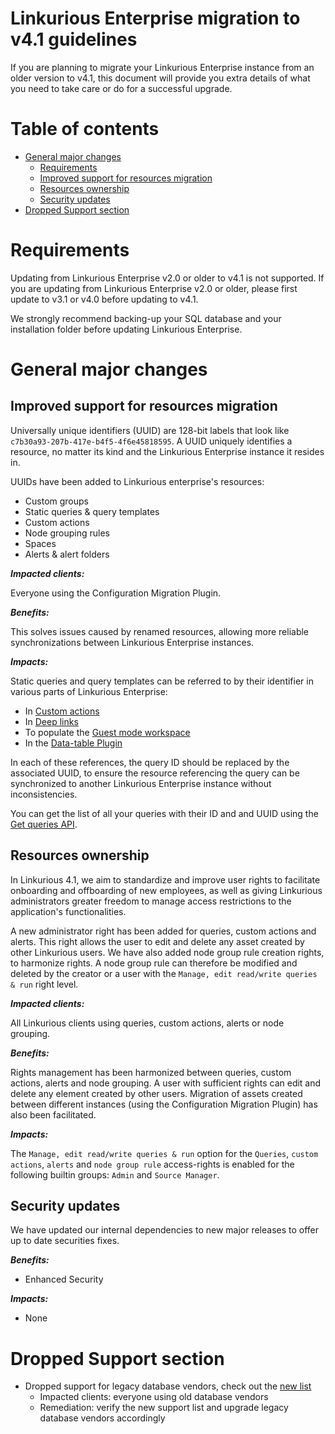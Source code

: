 <!-- omit in toc -->
# Linkurious Enterprise migration to v4.1 guidelines

If you are planning to migrate your Linkurious Enterprise instance from an older version to v4.1,
this document will provide you extra details of what you need to take care or do for a successful upgrade.

<!-- omit in toc -->
# Table of contents
- [General major changes](#general-major-changes)
  - [Requirements](#requirements)
  - [Improved support for resources migration](#improved-support-for-resources-migration)
  - [Resources ownership](#resources-ownership)
  - [Security updates](#security-updates)
- [Dropped Support section](#dropped-support-section)

# Requirements

Updating from Linkurious Enterprise v2.0 or older to v4.1 is not supported.
If you are updating from Linkurious Enterprise v2.0 or older, please first update to v3.1 or v4.0 before updating to v4.1.

We strongly recommend backing-up your SQL database and your installation folder before updating Linkurious Enterprise.

# General major changes

## Improved support for resources migration

Universally unique identifiers (UUID) are 128-bit labels that look like `c7b30a93-207b-417e-b4f5-4f6e45818595`.
A UUID uniquely identifies a resource, no matter its kind and the Linkurious Enterprise instance it resides in.

UUIDs have been added to Linkurious enterprise's resources:
- Custom groups
- Static queries & query templates
- Custom actions
- Node grouping rules
- Spaces
- Alerts & alert folders


***Impacted clients:***

Everyone using the Configuration Migration Plugin.

***Benefits:***

This solves issues caused by renamed resources, allowing more reliable synchronizations between Linkurious Enterprise instances.

***Impacts:***

Static queries and query templates can be referred to by their identifier in various parts of Linkurious Enterprise:
- In [Custom actions][1]
- In [Deep links][2]
- To populate the [Guest mode workspace][3]
- In the [Data-table Plugin][4]

In each of these references, the query ID should be replaced by the associated UUID,
to ensure the resource referencing the query can be synchronized to another Linkurious Enterprise instance without inconsistencies.

You can get the list of all your queries with their ID and and UUID using the [Get queries API][5].

## Resources ownership

In Linkurious 4.1, we aim to standardize and improve user rights to facilitate onboarding and offboarding of new employees,
as well as giving Linkurious administrators greater freedom to manage access restrictions to the application's functionalities.

A new administrator right has been added for queries, custom actions and alerts.
This right allows the user to edit and delete any asset created by other Linkurious users.
We have also added node group rule creation rights, to harmonize rights.
A node group rule can therefore be modified and deleted by the creator
or a user with the `Manage, edit read/write queries & run` right level.

***Impacted clients:***

All Linkurious clients using queries, custom actions, alerts or node grouping.

***Benefits:***

Rights management has been harmonized between queries, custom actions, alerts and node grouping.
A user with sufficient rights can edit and delete any element created by other users.
Migration of assets created between different instances (using the Configuration Migration Plugin) has also been facilitated.

***Impacts:***

The `Manage, edit read/write queries & run` option for the `Queries`, `custom actions`, `alerts` and `node group rule`
access-rights is enabled for the following builtin groups: `Admin` and `Source Manager`.

## Security updates

We have updated our internal dependencies to new major releases to offer up to date securities fixes.

***Benefits:***

- Enhanced Security

***Impacts:***

- None

# Dropped Support section

- Dropped support for legacy database vendors, check out the [new list][6]
  - Impacted clients: everyone using old database vendors
  - Remediation: verify the new support list and upgrade legacy database vendors accordingly

[1]: https://doc.linkurious.com/user-manual/latest/custom-actions/
[2]: https://doc.linkurious.com/admin-manual/latest/deep-link/
[3]: https://doc.linkurious.com/admin-manual/latest/guest-mode/#populating-the-guest-mode-workspace
[4]: https://github.com/Linkurious/lke-plugin-data-table
[5]: https://doc.linkurious.com/server-sdk/latest/apidoc/#api-Query-getQueries
[6]: https://github.com/Linkurious/documentation-resources/blob/master/compatibility-matrix/compatibility-matrix.md
